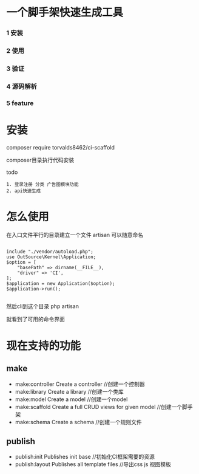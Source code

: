 # 一个脚手架快速生成工具

### 1 安装
### 2 使用
### 3 验证
### 4 源码解析
### 5 feature



# 安装

composer require torvalds8462/ci-scaffold

composer目录执行代码安装

todo

    1. 登录注册 分类 广告图模块功能
    2. api快速生成

# 怎么使用

在入口文件平行的目录建立一个文件 artisan 可以随意命名

<pre><code>
include "./vendor/autoload.php";
use OutSource\Kernel\Application;
$option = [
    "basePath" => dirname(__FILE__),
    "driver" => 'CI',
];
$application = new Application($option);
$application->run();

</code></pre>


然后cli到这个目录 php artisan

就看到了可用的命令界面




# 现在支持的功能

 ## make
  * make:controller  Create a controller   //创建一个控制器
  * make:library     Create a library      //创建一个类库
  * make:model       Create a model        //创建一个model
  * make:scaffold    Create a full CRUD views for given model  //创建一个脚手架
  * make:schema      Create a schema       //创建一个规则文件
 ## publish
  * publish:init     Publishes init base   //初始化CI框架需要的资源
  * publish:layout   Publishes all template files   //导出css js 视图模板
